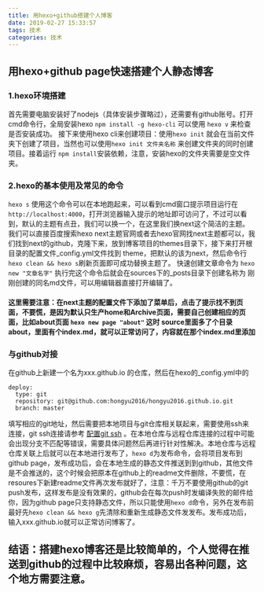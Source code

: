 ```yaml
---
title: 用hexo+github搭建个人博客
date: 2019-02-27 15:33:57
tags: 技术
categories: 技术
---
```

## 用hexo+github page快速搭建个人静态博客

### 1.hexo环境搭建

首先需要电脑安装好了nodejs（具体安装步骤略过），还需要有github账号。打开cmd命令行，全局安装hexo ``npm install -g hexo-cli`` 可以使用 ``hexo v`` 来检查是否安装成功。
接下来使用hexo cli来创建项目：使用``hexo init`` 就会在当前文件夹下创建了项目，当然也可以使用``hexo init 文件夹名称`` 来创建文件夹的同时创建项目。接着运行 ``npm install``安装依赖，注意，安装hexo的文件夹需要是空文件夹。

### 2.hexo的基本使用及常见的命令

``hexo s`` 使用这个命令可以在本地跑起来，可以看到cmd窗口提示项目运行在 ``http://localhost:4000``，打开浏览器输入提示的地址即可访问了，不过可以看到，默认的主题有点丑，我们可以换一个，在这里我们换next这个简洁的主题。我们可以直接百度搜索hexo next主题官网或者去hexo官网找next主题都可以，我们找到next的github，克隆下来，放到博客项目的themes目录下，接下来打开根目录的配置文件_config.yml文件找到 theme，把默认的该为next，然后命令行``hexo clean && hexo s``刷新页面即可成功替换主题了。
快速创建文章命令为 ``hexo new "文章名字"``  执行完这个命令后就会在sources下的_posts目录下创建名称为 刚刚创建的同名md文件，可以用编辑器直接打开编辑了。
#### 这里需要注意：在next主题的配置文件下添加了菜单后，点击了提示找不到页面，不要慌，是因为默认只生产home和Archive页面，需要自己创建相应的页面，比如about页面 ``hexo new page "about"`` 这时 source里面多了个目录about，里面有个index.md，就可以正常访问了，内容就在那个index.md里添加

### 与github对接

在github上新建一个名为xxx.github.io 的仓库，然后在hexo的_config.yml中的

``` 
deploy: 
  type: git 
  repository: git@github.com:hongyu2016/hongyu2016.github.io.git 
  branch: master
```
填写相应的git地址，然后需要把本地项目与git仓库相关联起来，需要使用ssh来连接，git ssh连接请参考 [配置git ssh](https://www.cnblogs.com/superGG1990/p/6844952.html) 。在本地仓库与远程仓库连接的过程中可能会出现分支不匹配等错误，需要具体问题然后再进行针对性解决。本地仓库与远程仓库关联上后就可以在本地进行发布了，``hexo d``为发布命令，会将项目发布到github page，发布成功后，会在本地生成的静态文件推送到到github，其他文件是不会推送的，这个时候会把原本在github上的readme文件删除，不要慌，在resoures下新建readme文件再次发布就好了，注意：千万不要使用github的git push发布，这样发布是没有效果的，github会在每次push时发编译失败的邮件给你，因为github page只支持静态文件，所以只能使用``hexo d``命令，另外在发布前最好先``hexo clean && hexo g``先清除和重新生成静态文件发发布。发布成功后，输入xxx.github.io就可以正常访问博客了。

## 结语：搭建hexo博客还是比较简单的，个人觉得在推送到github的过程中比较麻烦，容易出各种问题，这个地方需要注意。